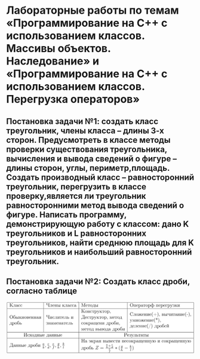 # Лабораторные работы по темам «Программирование на С++ с использованием классов. Массивы объектов. Наследование» и «Программирование на С++ с использованием классов. Перегрузка операторов»
## Постановка задачи №1: создать класс треугольник, члены класса – длины 3-х сторон. Предусмотреть в классе методы проверки существования треугольника, вычисления и вывода сведений о фигуре – длины сторон, углы, периметр,площадь. Создать производный класс – равносторонний треугольник, перегрузить в классе проверку,является ли треугольник равносторонними метод вывода сведений о фигуре. Написать программу, демонстрирующую работу с классом: дано K треугольников и L равносторонних треугольников, найти среднюю площадь для K треугольников и наибольший равносторонний треугольник.
## Постановка задачи №2: Создать класс дроби, согласно таблице
![res](image-1.png)
